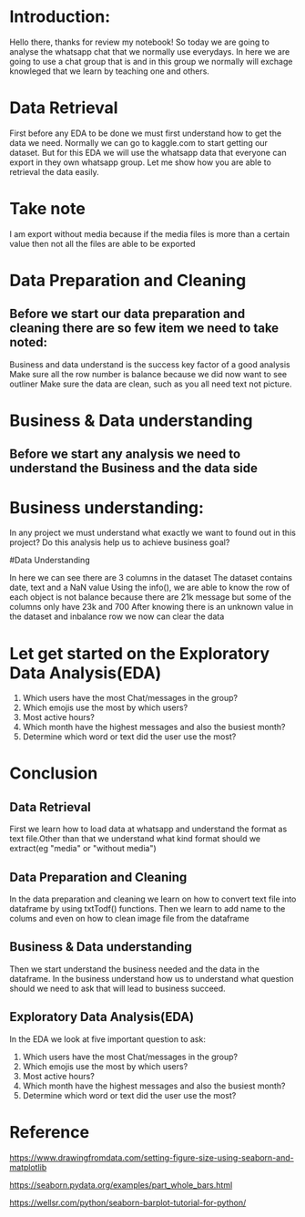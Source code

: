 # Introduction:

Hello there, thanks for review my notebook! So today we are going to analyse the whatsapp chat that we normally use everydays. In here we are going to use a chat group that is and in this group we normally will exchage knowleged that we learn by teaching one and others.

# Data Retrieval

First before any EDA to be done we must first understand how to get the data we need. Normally we can go to kaggle.com to start getting our dataset. But for this EDA we will use the whatsapp data that everyone can export in they own whatsapp group. Let me show how you are able to retrieval the data easily.

# Take note
I am export without media because if the media files is more than a certain value then not all the files are able to be exported

# Data Preparation and Cleaning
## Before we start our data preparation and cleaning there are so few item we need to take noted:

Business and data understand is the success key factor of a good analysis
Make sure all the row number is balance because we did now want to see outliner
Make sure the data are clean, such as you all need text not picture.

# Business & Data understanding
## Before we start any analysis we need to understand the Business and the data side

# Business understanding:

In any project we must understand what exactly we want to found out in this project?
Do this analysis help us to achieve business goal?

#Data Understanding

In here we can see there are 3 columns in the dataset
The dataset contains date, text and a NaN value
Using the info(), we are able to know the row of each object is not balance because there are 21k message but some of the columns only have 23k and 700
After knowing there is an unknown value in the dataset and inbalance row we now can clear the data

# Let get started on the Exploratory Data Analysis(EDA)
1. Which users have the most Chat/messages in the group?
2. Which emojis use the most by which users?
3. Most active hours?
4. Which month have the highest messages and also the busiest month?
5. Determine which word or text did the user use the most?


# Conclusion
## Data Retrieval

First we learn how to load data at whatsapp and understand the format as text file.Other than that we understand what kind format should we extract(eg "media" or "without media")

## Data Preparation and Cleaning

In the data preparation and cleaning we learn on how to convert text file into dataframe by using txtTodf() functions. Then we learn to add name to the colums and even on how to clean image file from the dataframe

## Business & Data understanding

Then we start understand the business needed and the data in the dataframe. In the business understand how us to understand what question should we need to ask that will lead to business succeed.

## Exploratory Data Analysis(EDA)

In the EDA we look at five important question to ask:
1. Which users have the most Chat/messages in the group?
2. Which emojis use the most by which users?
3. Most active hours?
4. Which month have the highest messages and also the busiest month?
5. Determine which word or text did the user use the most?


# Reference
https://www.drawingfromdata.com/setting-figure-size-using-seaborn-and-matplotlib

https://seaborn.pydata.org/examples/part_whole_bars.html

https://wellsr.com/python/seaborn-barplot-tutorial-for-python/
